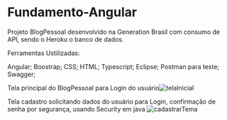 # Fundamento-Angular

Projeto BlogPessoal desenvolvido na Generation Brasil com consumo de API, sendo o Heroku o banco de dados.

Ferramentas Ustilizadas:

Angular;
Boostrap;
CSS;
HTML;
Typescript;
Eclipse;
Postman para teste;
Swagger;

Tela principal do BlogPessoal para Login do usuário![telaInicial](https://user-images.githubusercontent.com/55770645/133827567-12bbed11-163d-490c-99ae-ee126cd9c06a.png)

Tela cadastro solicitando dados do usuário para Login, confirmação de senha por segurança, usando Security em java
![cadastrarTema](https://user-images.githubusercontent.com/55770645/133827857-c7ee654b-1ca7-49dc-9194-91f7371d3fd0.png)
